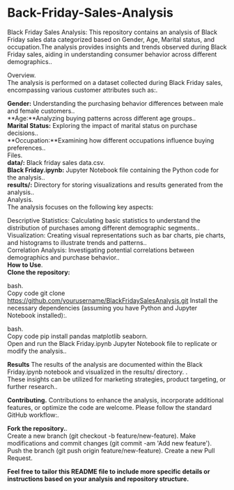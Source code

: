 # Back-Friday-Sales-Analysis

Black Friday Sales Analysis: This repository contains an analysis of Black Friday sales data categorized based on Gender, Age, Marital status, and occupation.The analysis provides insights and trends observed during Black Friday sales, aiding in understanding consumer behavior across different demographics..<br> 

Overview.<br> 
The analysis is performed on a dataset collected during Black Friday sales, encompassing various customer attributes such as:.<br> 

**Gender:** Understanding the purchasing behavior differences between male and female customers..<br> 
**Age:**Analyzing buying patterns across different age groups..<br> 
**Marital Status:** Exploring the impact of marital status on purchase decisions..<br> 
**Occupation:**Examining how different occupations influence buying preferences..<br> 
Files.<br> 
**data/:** Black friday sales data.csv.<br> 
**Black Friday.ipynb:** Jupyter Notebook file containing the Python code for the analysis..<br> 
**results/:** Directory for storing visualizations and results generated from the analysis..<br> 
Analysis.<br> 
The analysis focuses on the following key aspects:<br> 

Descriptive Statistics: Calculating basic statistics to understand the distribution of purchases among different demographic segments..<br> 
Visualization: Creating visual representations such as bar charts, pie charts, and histograms to illustrate trends and patterns..<br> 
Correlation Analysis: Investigating potential correlations between demographics and purchase behavior..<br> 
**How to Use**.<br> 
**Clone the repository:**

bash.<br> 
Copy code
git clone https://github.com/yourusername/BlackFridaySalesAnalysis.git
Install the necessary dependencies (assuming you have Python and Jupyter Notebook installed):.<br> 

bash.<br> 
Copy code
pip install pandas matplotlib seaborn.<br> 
Open and run the Black Friday.ipynb Jupyter Notebook file to replicate or modify the analysis..<br> 

**Results**
The results of the analysis are documented within the Black Friday.ipynb notebook and visualized in the results/ directory. .<br> These insights can be utilized for marketing strategies, product targeting, or further research..<br> 

**Contributing.**
Contributions to enhance the analysis, incorporate additional features, or optimize the code are welcome. Please follow the standard GitHub workflow:.<br> 

**Fork the repository.**.<br> 
Create a new branch (git checkout -b feature/new-feature).
Make modifications and commit changes (git commit -am 'Add new feature').
Push the branch (git push origin feature/new-feature).
Create a new Pull Request.


**Feel free to tailor this README file to include more specific details or instructions based on your analysis and repository structure.**






